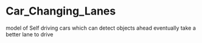 # Car_Changing_Lanes
model of Self driving cars  which can detect objects ahead eventually take a better lane to drive 
